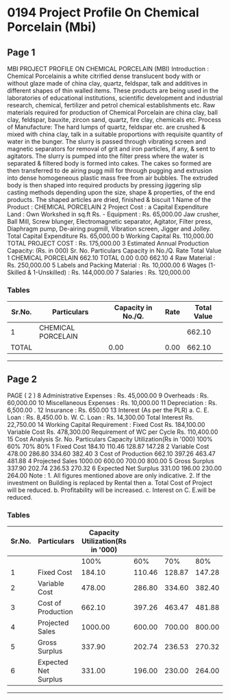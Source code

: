 # 0194 Project Profile On Chemical Porcelain (Mbi)

## Page 1

MBI PROJECT PROFILE ON CHEMICAL PORCELAIN (MBI) Introduction : Chemical Porcelainis a white citrified dense translucent body with or without glaze made of china clay, quartz, feldspar, talk and additives in different shapes of thin walled items. These products are being used in the laboratories of educational institutions, scientific development and industrial research, chemical, fertilizer and petrol chemical establishments etc. Raw materials required for production of Chemical Porcelain are china clay, ball clay, feldspar, bauxite, zircon sand, quartz, fire clay, chemicals etc. Process of Manufacture: The hard lumps of quartz, feldspar etc. are crushed & mixed with china clay, talk in a suitable proportions with requisite quantity of water in the bunger. The slurry is passed through vibrating screen and magnetic separators for removal of grit and iron particles, if any, & sent to agitators. The slurry is pumped into the filter press where the water is separated & filtered body is formed into cakes. The cakes so formed are then transferred to de airing pugg mill for through pugging and extrusion into dense homogeneous plastic mass free from air bubbles. The extruded body is then shaped into required products by pressing jiggering slip casting methods depending upon the size, shape & properties, of the end products. The shaped articles are dried, finished & biscuit 1 Name of the Product : CHEMICAL PORCELAIN 2 Project Cost : a Capital Expenditure Land : Own Workshed in sq.ft Rs. - Equipment : Rs. 65,000.00 Jaw crusher, Ball Mill, Screw blunger, Electromagnetic separator, Agitator, Filter press, Diaphragm pump, De-airing pugmill, Vibration screen, Jigger and Jolley. Total Capital Expenditure Rs. 65,000.00 b Working Capital Rs. 110,000.00 TOTAL PROJECT COST : Rs. 175,000.00 3 Estimated Annual Production Capacity: (Rs. in 000) Sr. No. Particulars Capacity in No./Q. Rate Total Value 1 CHEMICAL PORCELAIN 662.10 TOTAL 0.00 0.00 662.10 4 Raw Material : Rs. 250,000.00 5 Labels and Packing Material : Rs. 10,000.00 6 Wages (1-Skilled & 1-Unskilled) : Rs. 144,000.00 7 Salaries : Rs. 120,000.00

### Tables

| Sr.No. | Particulars | Capacity in No./Q. | Rate | Total Value |
|---|---|---|---|---|
| 1 | CHEMICAL PORCELAIN |  |  | 662.10 |
| TOTAL |  | 0.00 | 0.00 | 662.10 |

---

## Page 2

PAGE ( 2 ) 8 Administrative Expenses : Rs. 45,000.00 9 Overheads : Rs. 60,000.00 10 Miscellaneous Expenses : Rs. 10,000.00 11 Depreciation : Rs. 6,500.00 . 12 Insurance : Rs. 650.00 13 Interest (As per the PLR) a. C. E. Loan : Rs. 8,450.00 b. W. C. Loan : Rs. 14,300.00 Total Interest Rs. 22,750.00 14 Working Capital Requirement : Fixed Cost Rs. 184,100.00 Variable Cost Rs. 478,300.00 Requirement of WC per Cycle Rs. 110,400.00 15 Cost Analysis Sr. No. Particulars Capacity Utilization(Rs in '000) 100% 60% 70% 80% 1 Fixed Cost 184.10 110.46 128.87 147.28 2 Variable Cost 478.00 286.80 334.60 382.40 3 Cost of Production 662.10 397.26 463.47 481.88 4 Projected Sales 1000.00 600.00 700.00 800.00 5 Gross Surplus 337.90 202.74 236.53 270.32 6 Expected Net Surplus 331.00 196.00 230.00 264.00 Note : 1. All figures mentioned above are only indicative. 2. If the investment on Building is replaced by Rental then a. Total Cost of Project will be reduced. b. Profitability will be increased. c. Interest on C. E.will be reduced.

### Tables

| Sr.No. | Particulars | Capacity Utilization(Rs in '000) |  |  |  |
|---|---|---|---|---|---|
|  |  | 100% | 60% | 70% | 80% |
| 1 | Fixed Cost | 184.10 | 110.46 | 128.87 | 147.28 |
| 2 | Variable Cost | 478.00 | 286.80 | 334.60 | 382.40 |
| 3 | Cost of Production | 662.10 | 397.26 | 463.47 | 481.88 |
| 4 | Projected Sales | 1000.00 | 600.00 | 700.00 | 800.00 |
| 5 | Gross Surplus | 337.90 | 202.74 | 236.53 | 270.32 |
| 6 | Expected Net Surplus | 331.00 | 196.00 | 230.00 | 264.00 |

---
